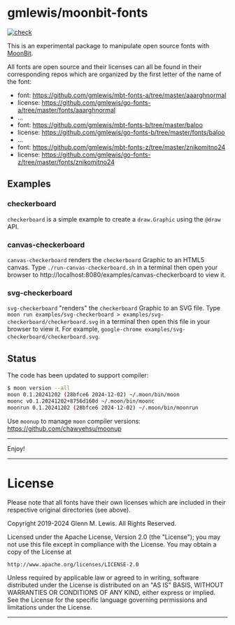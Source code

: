 # gmlewis/moonbit-fonts
[![check](https://github.com/gmlewis/moonbit-fonts/actions/workflows/check.yml/badge.svg)](https://github.com/gmlewis/moonbit-fonts/actions/workflows/check.yml)

This is an experimental package to manipulate open source fonts with [MoonBit].

All fonts are open source and their licenses can all be found in their corresponding
repos which are organized by the first letter of the name of the font:

* font: https://github.com/gmlewis/mbt-fonts-a/tree/master/aaarghnormal
* license: https://github.com/gmlewis/go-fonts-a/tree/master/fonts/aaarghnormal
* ...
* font: https://github.com/gmlewis/mbt-fonts-b/tree/master/baloo
* license: https://github.com/gmlewis/go-fonts-b/tree/master/fonts/baloo
* ...
* font: https://github.com/gmlewis/mbt-fonts-z/tree/master/znikomitno24
* license: https://github.com/gmlewis/go-fonts-z/tree/master/fonts/znikomitno24

[MoonBit]: https://www.moonbitlang.com/

## Examples

### checkerboard

`checkerboard` is a simple example to create a `draw.Graphic` using the `@draw` API.

### canvas-checkerboard

`canvas-checkerboard` renders the `checkerboard` Graphic to an HTML5 canvas.
Type `./run-canvas-checkerboard.sh` in a terminal then open your browser to
http://localhost:8080/examples/canvas-checkerboard to view it.

### svg-checkerboard

`svg-checkerboard` "renders" the `checkerboard` Graphic to an SVG file.
Type `moon run examples/svg-checkerboard > examples/svg-checkerboard/checkerboard.svg`
in a terminal then open this file in your browser to view it.
For example, `google-chrome examples/svg-checkerboard/checkerboard.svg`.

## Status

The code has been updated to support compiler:

```bash
$ moon version --all
moon 0.1.20241202 (28bfce6 2024-12-02) ~/.moon/bin/moon
moonc v0.1.20241202+8756d160d ~/.moon/bin/moonc
moonrun 0.1.20241202 (28bfce6 2024-12-02) ~/.moon/bin/moonrun
```

Use `moonup` to manage `moon` compiler versions:
https://github.com/chawyehsu/moonup

----------------------------------------------------------------------

Enjoy!

----------------------------------------------------------------------

# License

Please note that all fonts have their own licenses which are included
in their respective original directories (see above).

Copyright 2019-2024 Glenn M. Lewis. All Rights Reserved.

Licensed under the Apache License, Version 2.0 (the "License");
you may not use this file except in compliance with the License.
You may obtain a copy of the License at

    http://www.apache.org/licenses/LICENSE-2.0

Unless required by applicable law or agreed to in writing, software
distributed under the License is distributed on an "AS IS" BASIS,
WITHOUT WARRANTIES OR CONDITIONS OF ANY KIND, either express or implied.
See the License for the specific language governing permissions and
limitations under the License.

----------------------------------------------------------------------
